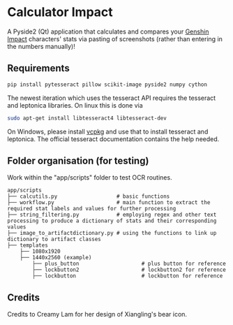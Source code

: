 # Calculator Impact

A Pyside2 (Qt) application that calculates and compares your [Genshin Impact](https://genshin.mihoyo.com) characters' stats via pasting of screenshots (rather than entering in the numbers manually)!

## Requirements
```bash
pip install pytesseract pillow scikit-image pyside2 numpy cython
```

The newest iteration which uses the tesseract API requires the tesseract and leptonica libraries. On linux this is done via

```bash
sudo apt-get install libtesseract4 libtesseract-dev
```

On Windows, please install [vcpkg](https://github.com/microsoft/vcpkg) and use that to install tesseract and leptonica. The official tesseract documentation contains the help needed.

## Folder organisation (for testing)

Work within the "app/scripts" folder to test OCR routines.

    app/scripts
    ├── calcutils.py                   # basic functions
    ├── workflow.py                    # main function to extract the required stat labels and values for further processing
    ├── string_filtering.py            # employing regex and other text processing to produce a dictionary of stats and their corresponding values
    ├── image_to_artifactdictionary.py # using the functions to link up dictionary to artifact classes
    ├── templates
        ├── 1080x1920
        ├── 1440x2560 (example)
            ├── plus_button                    # plus button for reference
            ├── lockbutton2                    # lockbutton2 for reference
            ├── lockbutton                     # lockbutton for reference


## Credits
Credits to Creamy Lam for her design of Xiangling's bear icon.
